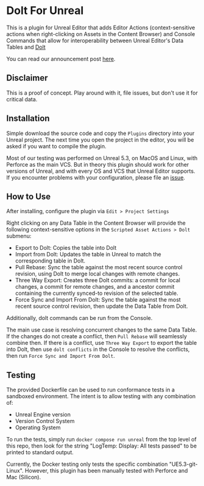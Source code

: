 # Dolt For Unreal

This is a plugin for Unreal Editor that adds Editor Actions (context-sensitive actions when right-clicking on Assets in the Content Browser) and Console Commands that allow for interoperability between Unreal Editor's Data Tables and [Dolt](https://dolthub.com)

You can read our announcement post [here](https://dolthub.com/blog/2024-03-11-dolt-plus-unreal/).

## Disclaimer

This is a proof of concept. Play around with it, file issues, but don't use it for critical data.

## Installation

Simple download the source code and copy the `Plugins` directory into your Unreal project. The next time you open the project in the editor, you will be asked if you want to compile the plugin.

Most of our testing was performed on Unreal 5.3, on MacOS and Linux, with Perforce as the main VCS. But in theory this plugin should work for other versions of Unreal, and with every OS and VCS that Unreal Editor supports. If you encounter problems with your configuration, please file an [issue](https://github.com/dolthub/unreal-dolt/issues).

## How to Use

After installing, configure the plugin via `Edit > Project Settings`

Right clicking on any Data Table in the Content Browser will provide the following context-sensitive options in the `Scripted Asset Actions > Dolt` submenu:
- Export to Dolt: Copies the table into Dolt
- Import from Dolt: Updates the table in Unreal to match the corresponding table in Dolt.
- Pull Rebase: Sync the table against the most recent source control revision, using Dolt to merge local changes with remote changes.
- Three Way Export: Creates three Dolt commits: a commit for local changes, a commit for remote changes, and a ancestor commit containing the currently synced-to revision of the selected table.
- Force Sync and Import From Dolt: Sync the table against the most recent source control revision, then update the Data Table from Dolt.

Additionally, dolt commands can be run from the Console.

The main use case is resolving concurrent changes to the same Data Table. If the changes do not create a conflict, then `Pull Rebase` will seamlessly combine then. If there is a conflict, use `Three Way Export` to export the table into Dolt, then use `dolt conflicts` in the Console to resolve the conflicts, then run `Force Sync and Import From Dolt`.

## Testing

The provided Dockerfile can be used to run conformance tests in a sandboxed environment. The intent is to allow testing with any combination of:
- Unreal Engine version
- Version Control System
- Operating System

To run the tests, simply run `docker compose run unreal` from the top level of this repo, then look for the string "LogTemp: Display: All tests passed" to be printed to standard output.

Currently, the Docker testing only tests the specific combination "UE5.3-git-Linux". However, this plugin has been manually tested with Perforce and Mac (Silicon).

